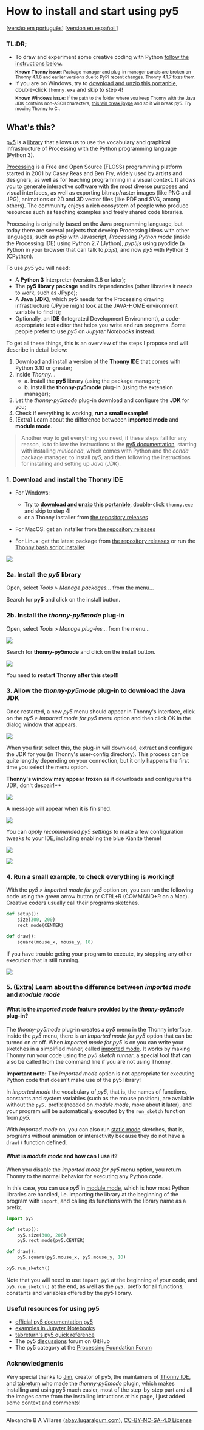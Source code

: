 # How to install and start using py5

[[versão em português](index.md)]  [[version en español ](index-ES.md)]

### TL:DR;

- To draw and experiment some creative coding with Python [follow the instructions below](https://abav.lugaralgum.com/como-instalar-py5/index-EN.html#1-download-and-install-the-thonny-ide).<br/>
  <sub>**Known Thonny issue**: Package manager and plug-in manager panels are broken on Thonny 4.1.6 and earlier versions due to PyPI recent changes. Thonny 4.1.7 fixes them.</sub>
- If you are on Windows, try to [download and unzip this portanble](https://github.com/villares/thonny-portable-with-py5/releases/download/2024-12-17/thonny-417-with-py5-windows-portable.zip), double-click `thonny.exe` and skip to step 4!<br/>
  <sub>**Known Windows issue**: If the path to the folder where you keep Thonny with the Java JDK contains non-ASCII characters, [this will break jpype](https://github.com/jpype-project/jpype/issues/1111) and so it will break py5. Try moving Thonny to C:\.</sub>  


## What's this?

[py5](https://github.com/py5coding) is a <ins title="Libraries are packages of complementary software functions made by other people to help you develop your own programs" style="text-decoration:underline; text-decoration-style: dotted;">library</ins> that allows us to use the vocabulary and graphical infrastructure of Processing with the Python programming language (Python 3).

[Processing](http://processing.org/) is a Free and Open Source (FLOSS) programming platform started in 2001 by Casey Reas and Ben Fry, widely used by artists and designers, as well as for teaching programming in a visual context. It allows you to generate interactive software with the most diverse purposes and visual interfaces, as well as exporting bitmap/raster images (like PNG and JPG), animations or 2D and 3D vector files (like PDF and SVG, among others). The community enjoys a rich ecosystem of people who produce resources such as teaching examples and freely shared code libraries.

Processing is originally based on the Java programming language, but today there are several projects that develop Processing ideas with other languages, such as *p5js* with Javascript, *Processing Python mode* (inside the Processing IDE) using Python 2.7 (Jython), *pyp5js* using pyodide (a Python in your browser that can talk to *p5js*), and now *py5* with Python 3 (CPython).

To use *py5* you will need:

- A **Python 3** interpreter (version 3.8 or later);
- The **py5 library package** and its dependencies (other libraries it needs to work, such as JPype);
- A **Java** (**JDK**), which *py5* needs for the Processing drawing infrastructure (JPype might look at the JAVA-HOME environment variable to find it);
- Optionally, an **IDE** (Integrated Development Environment), a code-appropriate text editor that helps you write and run programs. Some people prefer to use *py5* on *Jupyter Notebooks* instead.

To get all these things, this is an overview of the steps I propose and will describe in detail below:

1. Download and install a version of the **Thonny IDE** that comes with Python 3.10 or greater;
2. Inside *Thonny*...
    - a. Install the **py5** library (using the package manager);
    - b. Install the **thonny-py5mode** plug-in (using the extension manager); 
3. Let the *thonny-py5mode* plug-in download and configure the **JDK** for you;
4. Check if everything is working, **run a small example!**
5. (Extra) Learn about the difference betweeen **imported mode** and **module mode**. 

>  Another way to get everything you need, if these steps fail for any reason, is to follow the instructions at the [py5 documentation](https://py5coding.org/content/install.html), starting with installing *miniconda*, which comes with Python and the *conda* package manager, to install *py5*, and then following the instructions for installing and setting up *Java* (*JDK*).

### 1. Download and install the Thonny IDE


- For Windows: 

    - Try to **[download and unzip this portanble](https://github.com/villares/thonny-portable-with-py5/releases/download/2024-12-17/thonny-417-with-py5-windows-portable.zip)**, double-click `thonny.exe` and skip to step 4!
    - or a Thonny installer from [the repository releases](https://github.com/thonny/thonny/releases/)

- For MacOS: get an installer from [the repository releases](https://github.com/thonny/thonny/releases/)

- For Linux: get the latest package from [the repository releases](https://github.com/thonny/thonny/releases/) or run the [Thonny bash script installer](https://github.com/thonny/thonny/releases/download/v4.1.7/thonny-4.1.7.bash)

![](https://raw.githubusercontent.com/tabreturn/thonny-py5mode/main/screenshots/02-start-splash.png)


### 2a. Install the *py5* library

Open, select *Tools > Manage packages...* from the menu…

Search for **py5** and click on the install button.

### 2b. Install the *thonny-py5mode* plug-in

Open, select *Tools > Manage plug-ins...* from the menu…

![](https://raw.githubusercontent.com/tabreturn/thonny-py5mode/main/screenshots/03.01-manage-plug-ins.png)

Search for **thonny-py5mode** and click on the install button.

![](https://raw.githubusercontent.com/tabreturn/thonny-py5mode/main/screenshots/03.02-install-plug-in.png)

You need to __restart Thonny after this step!!!__

### 3. Allow the *thonny-py5mode* plug-in to download the Java JDK

Once restarted, a new *py5* menu should appear in Thonny's interface, click on the *py5 > Imported mode for py5* menu option and then click OK in the dialog window that appears.

![](https://raw.githubusercontent.com/tabreturn/thonny-py5mode/main/screenshots/04.01-activate-imported-mode.png)

When you first select this, the plug-in will download, extract and configure the JDK for you (in Thonny's user-config directory). This process can be quite lengthy depending on your connection, but it only happens the first time you select the menu option.

**Thonny's window may appear frozen** as it downloads and configures the JDK, don't despair!**

![](https://raw.githubusercontent.com/tabreturn/thonny-py5mode/main/screenshots/04.02-download-jdk.png)

A message will appear when it is finished.

![](https://raw.githubusercontent.com/tabreturn/thonny-py5mode/main/screenshots/04.03-download-jdk-done.png)

You can *apply recommended py5 settings* to make a few configuration tweaks to your IDE, including enabling the blue Kianite theme! 

![](https://raw.githubusercontent.com/tabreturn/thonny-py5mode/main/screenshots/05-apply-recommended-settings.png)

![](https://raw.githubusercontent.com/tabreturn/thonny-py5mode/main/screenshots/06.01-imported-activated.png)


### 4. Run a small example, to check everything is working!

With the *py5 > imported mode for py5* option on, you can run the following code using the green arrow button or CTRL+R (COMMAND+R on a Mac). Creative coders usually call their programs sketches.

```python
def setup():
    size(300, 200)
    rect_mode(CENTER)

def draw():
    square(mouse_x, mouse_y, 10)
```

If you have trouble geting your program to execute, try stopping any other execution that is still running.

![](https://raw.githubusercontent.com/tabreturn/thonny-py5mode/main/screenshots/06.02-running-sketch.png)

### 5. (Extra) Learn about the difference between *imported mode* and *module mode*

#### What is the *imported mode* feature provided by the *thonny-py5mode* plug-in?

The *thonny-py5mode* plug-in creates a *py5* menu in the Thonny interface, inside the *py5* menu, there is an *Imported mode for py5* option that can be turned on or off. When *Imported mode for py5* is on you can write your sketches in a simplified maner, called [imported mode](https://py5coding.org/content/py5_modes.html#imported-mode). It works by making Thonny run your code using the *py5 sketch runner*, a special tool that can also be called from the command line if you are not using Thonny.

**Important note:** The *imported mode* option is not appropriate for executing Python code that doesn't make use of the py5 library!

In *imported mode* the vocabulary of *py5*, that is, the names of functions, constants and system variables (such as the mouse position), are available without the `py5.` prefix (needed on *module mode*, more about it later), and your program will be automatically executed by the `run_sketch` function from *py5*.

With *imported mode* on, you can also run [static mode](https://py5coding.org/content/py5_modes.html#static-mode) sketches, that is, programs without animation or interactivity because they do not have a `draw()` function defined.

#### What is *module mode* and how can I use it?

When you disable the *imported mode for py5* menu option, you return Thonny to the normal behavior for executing any Python code.

In this case, you can use *py5* in [module mode](https://py5coding.org/content/py5_modes.html#module-mode), which is how most Python libraries are handled, i.e. importing the library at the beginning of the program with `import`, and calling its functions with the library name as a prefix.

```python
import py5

def setup():
    py5.size(300, 200)
    py5.rect_mode(py5.CENTER)

def draw():
    py5.square(py5.mouse_x, py5.mouse_y, 10)

py5.run_sketch()
```

Note that you will need to use `import py5` at the beginning of your code, and `py5.run_sketch()` at the end, as well as the `py5.` prefix for all functions, constants and variables offered by the *py5* library.

### Useful resources for using py5

- [official py5 documentation py5](http://py5coding.org/)
- [examples in Jupyter Notebooks](https://github.com/py5coding/py5examples)
- [tabreturn's py5 quick reference](https://github.com/tabreturn/processing.py-cheat-sheet/blob/pt-br/py5/py5_cc.pdf)
- The py5 [discussions](https://github.com/py5coding/py5generator/discussions) forum on GitHub
- The py5 category at the [Processing Foundation Forum](https://discourse.processing.org/c/a-version-of-processing-for-python-38-to-work-with-other-popular-python-libraries-and-tools-such-as-jupyter-numpy-shapely-trimesh-matplotlib-and-pillow-built-to-work-with-popular-python-libraries-and-tools-such-as-jupyter-numpy-shapely-etc/28)

### Acknowledgments

Very special thanks to [Jim](https://ixora.io/), creator of py5, the maintainers of [Thonny IDE](https://github.com/thonny/), and [tabreturn](https://portfolio.tabreturn.com/) who made the *thonny-py5mode* plugin, which makes installing and using py5 much easier, most of the step-by-step part and all the images came from the installing intructions at his page, I just added some context and comments!

---

Alexandre B A Villares ([abav.lugaralgum.com](https://abav.lugaralgum.com/)), [CC-BY-NC-SA-4.0 License](https://creativecommons.org/licenses/by-nc-sa/4.0/)
